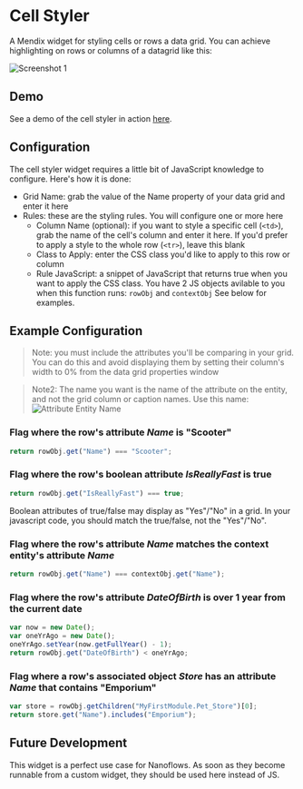 # Cell Styler
A Mendix widget for styling cells or rows a data grid. You can achieve highlighting on rows or columns of a datagrid like this:

![Screenshot 1](/assets/screenshot1.png)

## Demo
See a demo of the cell styler in action [here](https://cellstyler-sandbox.mxapps.io).

## Configuration
The cell styler widget requires a little bit of JavaScript knowledge to configure. Here's how it is done:

 - Grid Name: grab the value of the Name property of your data grid and enter it here
 - Rules: these are the styling rules. You will configure one or more here
   - Column Name (optional): if you want to style a specific cell (`<td>`), grab the name of the cell's column and enter it here. If you'd prefer to apply a style to the whole row (`<tr>`), leave this blank
   - Class to Apply: enter the CSS class you'd like to apply to this row or column
   - Rule JavaScript: a snippet of JavaScript that returns true when you want to apply the CSS class. You have 2 JS objects avilable to you when this function runs: `rowObj` and `contextObj` See below for examples.

## Example Configuration

> Note: you must include the attributes you'll be comparing in your grid. You can do this and avoid displaying them by setting their column's width to 0% from the data grid properties window

> Note2: The name you want is the name of the attribute on the entity, and not the grid column or caption names.  Use this name:
> ![Attribute Entity Name](https://i.imgur.com/ogIelRl.png "Attribute Entity Name")


### Flag where the row's attribute _Name_ is "Scooter"
 
```javascript
return rowObj.get("Name") === "Scooter";
```

### Flag where the row's boolean attribute _IsReallyFast_ is true
 
```javascript
return rowObj.get("IsReallyFast") === true;
```

Boolean attributes of true/false may display as "Yes"/"No" in a grid.  In your javascript code, you should match the true/false, not the "Yes"/"No".

### Flag where the row's attribute _Name_ matches the context entity's attribute _Name_

```javascript
return rowObj.get("Name") === contextObj.get("Name");
```

### Flag where the row's attribute _DateOfBirth_ is over 1 year from the current date

```javascript
var now = new Date();
var oneYrAgo = new Date();
oneYrAgo.setYear(now.getFullYear() - 1);
return rowObj.get("DateOfBirth") < oneYrAgo;
```

### Flag where a row's associated object _Store_ has an attribute _Name_ that contains "Emporium"

```javascript
var store = rowObj.getChildren("MyFirstModule.Pet_Store")[0];
return store.get("Name").includes("Emporium");
```

## Future Development

This widget is a perfect use case for Nanoflows. As soon as they become runnable from a custom widget, they should be used here instead of JS.
